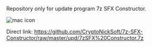 Repository only for update program 7z SFX Constructor.

![mac icon](http://i64.tinypic.com/2cwtyqp.png)

Direct link: https://github.com/CryptoNickSoft/7z-SFX-Constructor/raw/master/upd/7zSFX%20Constructor.7z
